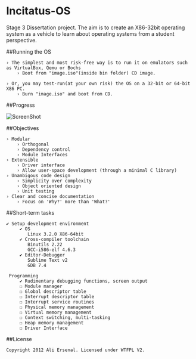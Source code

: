 Incitatus-OS
============

Stage 3 Dissertation project. The aim is to create an X86-32bit operating system as a vehicle to learn about operating systems from a student perspective.

##Running the OS

	› The simplest and most risk-free way is to run it on emulators such as VirtualBox, Qemu or Bochs
		› Boot from "image.iso"(inside bin folder) CD image.

	› Or, you may test-run(at your own risk) the OS on a 32-bit or 64-bit X86 PC.
		› Burn "image.iso" and boot from CD.

##Progress

![ScreenShot](http://oi50.tinypic.com/34zls20.jpg)

##Objectives

	› Modular
		› Orthogonal
		› Dependency control
		› Module Interfaces
	› Extensible
		› Driver interface
		› Allow user-space development (through a minimal C library)
	› Unambigous code design
		› Simplicity over complexity
		› Object oriented design
		› Unit testing
	› Clear and concise documentation
		› Focus on 'Why?' more than 'What?'

##Short-term tasks

	✔ Setup development environment
		 ✔ OS
			Linux 3.2.0 X86-64bit
		 ✔ Cross-compiler toolchain
			Binutils 2.22
			GCC-i586-elf 4.6.3
		 ✔ Editor-Debugger
			Sublime Text v2
			GDB 7.4

	 Programming
		 ✔ Rudimentary debugging functions, screen output
		 ☐ Module manager
		 ☐ Global descriptor table
		 ☐ Interrupt descriptor table
		 ☐ Interrupt service routines
		 ☐ Physical memory management
		 ☐ Virtual memory management
		 ☐ Context switching, multi-tasking
		 ☐ Heap memory management
		 ☐ Driver Interface

##License

	Copyright 2012 Ali Ersenal. Licensed under WTFPL V2.



